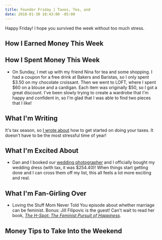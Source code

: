 ```yaml
---
title: Founder Friday | Taxes, Tea, and
date: 2018-01-30 18:43:00 -05:00
---
```


Happy Friday! I hope you survived the week without too much stress. 

## How I Earned Money This Week

## How I Spent Money This Week

* On Sunday, I met up with my friend Nina for tea and some shopping. I had a coupon for a free drink at Bakers and Baristas, so I only spent $3.50 on my chocolate croissant. Then we went to LOFT, where I spent $60 on a blouse and a cardigan. Each item was originally $50, so I got a great discount. I've been slowly trying to create a wardrobe that I'm happy and confident in, so I'm glad that I was able to find two pieces that I like!

## What I'm Writing

It's tax season, so [I wrote about](https://www.maggiegermano.com/blog/how-to-do-your-taxes/) how to get started on doing your taxes. It doesn't have to be the most stressful time of year!

## What I'm Excited About

* Dan and I booked our [wedding photographer](http://www.barbaraophotography.com/) and I officially bought my wedding dress (with tax, it was $254.40)! When things start getting done and I can cross them off my list, this all feels a lot more exciting and real.

## What I'm Fan-Girling Over

* Loving the Stuff Mom Never Told You episode about whether marriage can be feminist. Bonus: Jill Filipovic is the guest! Can't wait to read her book, *[The H-Spot: The Feminist Pursuit of Happiness](https://www.amazon.com/H-Spot-Feminist-Pursuit-Happiness/dp/1568585470)*.

## Money Tips to Take Into the Weekend
